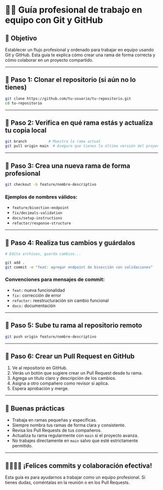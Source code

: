 # 🧑‍💻 Guía profesional de trabajo en equipo con Git y GitHub

## 🚀 Objetivo

Establecer un flujo profesional y ordenado para trabajar en equipo usando Git y GitHub. Esta guía te explica cómo crear una rama de forma correcta y cómo colaborar en un proyecto compartido.

---

## 📌 Paso 1: Clonar el repositorio (si aún no lo tienes)

```bash
git clone https://github.com/tu-usuario/tu-repositorio.git
cd tu-repositorio
```

---

## 📌 Paso 2: Verifica en qué rama estás y actualiza tu copia local

```bash
git branch          # Muestra la rama actual
git pull origin main  # Asegura que tienes la última versión del proyecto
```

---

## 📌 Paso 3: Crea una nueva rama de forma profesional

```bash
git checkout -b feature/nombre-descriptivo
```

### Ejemplos de nombres válidos:
- `feature/bisection-endpoint`
- `fix/decimals-validation`
- `docs/setup-instructions`
- `refactor/response-structure`

---

## 📌 Paso 4: Realiza tus cambios y guárdalos

```bash
# Edita archivos, guarda cambios...

git add .
git commit -m "feat: agregar endpoint de bisección con validaciones"
```

### Convenciones para mensajes de commit:
- `feat:` nueva funcionalidad
- `fix:` corrección de error
- `refactor:` reestructuración sin cambio funcional
- `docs:` documentación

---

## 📌 Paso 5: Sube tu rama al repositorio remoto

```bash
git push origin feature/nombre-descriptivo
```

---

## 📌 Paso 6: Crear un Pull Request en GitHub

1. Ve al repositorio en GitHub.
2. Verás un botón que sugiere crear un Pull Request desde tu rama.
3. Agrega un título claro y descripción de los cambios.
4. Asigna a otro compañero como revisor si aplica.
5. Espera aprobación y merge.

---

## 🧠 Buenas prácticas

- Trabaja en ramas pequeñas y específicas.
- Siempre nombra tus ramas de forma clara y consistente.
- Revisa los Pull Requests de tus compañeros.
- Actualiza tu rama regularmente con `main` si el proyecto avanza.
- No trabajes directamente en `main` salvo que esté estrictamente permitido.

---

## 🫱🏻‍🫲🏼 ¡Felices commits y colaboración efectiva!

Esta guía es para ayudarnos a trabajar como un equipo profesional. Si tienes dudas, coméntalas en la reunión o en los Pull Requests.
